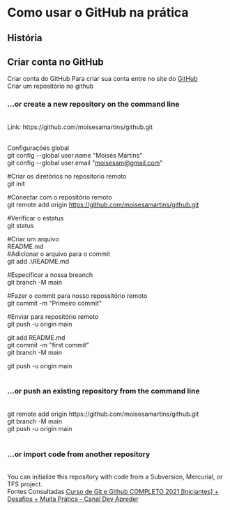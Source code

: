 <!DOCTYPE html>
<html lang="pt-br">
<header>
<meta charset="UTF8" />
</header>

<h1> Como usar o GitHub na prática</h1>

<h2>História</h2>
<lo>
<h2>Criar conta no GitHub</h2>
<lu>Criar conta do GitHub</lu>
Para criar sua conta entre no site do  
<a href="https://github.com/">GitHub</a></br> 
<lu>Criar um repositório no github</lu></br>
<h3>…or create a new repository on the command line</h3></br>
Link: https://github.com/moisesamartins/github.git</br></br>

Configurações global</br>
 git config --global user.name "Moisés Martins"</br>
 git config --global user.email "moisesam@gmail.com"</br>

#Criar os diretórios no repositorio remoto</br>
git init

#Conectar com o repositório remoto</br>
git remote add origin https://github.com/moisesamartins/github.git</br>

#Verificar o estatus</br>
git status</br>

#Criar um arquivo</br> 
README.md</br>
#Adicionar o arquivo para o commit</br>
git add .\README.md</br>

#Especificar a nossa breanch</br>
git branch -M main</br>

#Fazer o commit para nosso repossitório remoto</br>
git commit -m "Primeiro commit"</br>

#Enviar para repositório remoto</br>
git push -u origin main</br>

git add README.md</br>
git commit -m "first commit"</br>
git branch -M main</br>

git push -u origin main</br></br>

<h3>…or push an existing repository from the command line</h3></br>
git remote add origin https://github.com/moisesamartins/github.git</br>
git branch -M main</br>
git push -u origin main</br></br>

<h3>…or import code from another repository</h3></br>
You can initialize this repository with code from a Subversion, Mercurial, or TFS project.</br>

</lo>
Fontes Consultadas 
<a href="https://www.youtube.com/watch?v=kB5e-gTAl_s">Curso de Git e Github COMPLETO 2021 [Iniciantes] + Desafios + Muita Prática - Canal Dev Apreder</a></br>
</html>